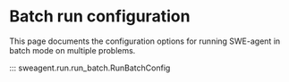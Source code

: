 # Batch run configuration

This page documents the configuration options for running SWE-agent in batch mode on multiple problems.

::: sweagent.run.run_batch.RunBatchConfig
